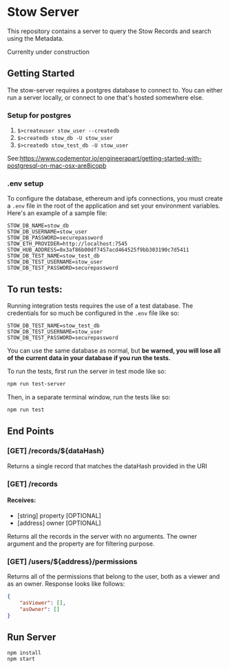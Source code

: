 # Stow Server

This repository contains a server to query the Stow Records and search using the Metadata.

Currenlty under construction

## Getting Started

The stow-server requires a postgres database to connect to. You can either run a server locally, or connect to one that's hosted somewhere else.

### Setup for postgres

1. `$>createuser stow_user --createdb`
1. `$>createdb stow_db -U stow_user`
1. `$>createdb stow_test_db -U stow_user`

See:https://www.codementor.io/engineerapart/getting-started-with-postgresql-on-mac-osx-are8jcopb

### .env setup

To configure the database, ethereum and ipfs connections, you must create a `.env` file in the root of the application and set your environment variables. Here's an example of a sample file:

```
STOW_DB_NAME=stow_db
STOW_DB_USERNAME=stow_user
STOW_DB_PASSWORD=securepassword
STOW_ETH_PROVIDER=http://localhost:7545
STOW_HUB_ADDRESS=0x3af86b00df7457acd464525f9bb303190c7d5411
STOW_DB_TEST_NAME=stow_test_db
STOW_DB_TEST_USERNAME=stow_user
STOW_DB_TEST_PASSWORD=securepassword

```

## To run tests:

Running integration tests requires the use of a test database. The credentials for so much be configured in the `.env` file like so:

```
STOW_DB_TEST_NAME=stow_test_db
STOW_DB_TEST_USERNAME=stow_user
STOW_DB_TEST_PASSWORD=securepassword
```

You can use the same database as normal, but **be warned, you will lose all of the current data in your database if you run the tests.**

To run the tests, first run the server in test mode like so:

```bash
npm run test-server
```

Then, in a separate terminal window, run the tests like so:

```bash
npm run test
```

## End Points

### [GET] /records/${dataHash}

Returns a single record that matches the dataHash provided in the URI



### [GET] /records

#### Receives:

- [string] property [OPTIONAL]
- [address] owner  [OPTIONAL]

Returns all the records in the server with no arguments. The owner argument and the property are for filtering purpose.



### [GET] /users/${address}/permissions

Returns all of the permissions that belong to the user, both as a viewer and as an owner. Response looks like follows:

```json
{
	"asViewer": [],
	"asOwner": []
}
```


## Run Server

```
npm install
npm start
```
